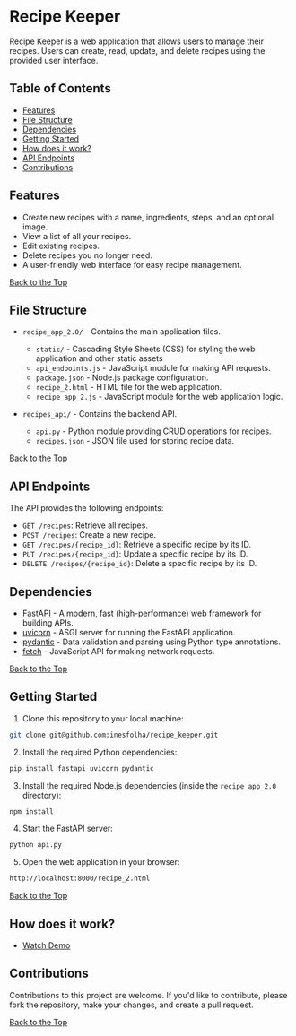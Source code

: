 # Recipe Keeper 
<p id="top"></p>

Recipe Keeper is a web application that allows users to manage their recipes. Users can create, read, update, and delete recipes using the provided user interface.

## Table of Contents

- [Features](#features)
- [File Structure](#file-structure)
- [Dependencies](#dependencies)
- [Getting Started](#getting-started)
- [How does it work?](#how-does-it-work)
- [API Endpoints](#api-endpoints)
- [Contributions](#contributions)

## Features

- Create new recipes with a name, ingredients, steps, and an optional image.
- View a list of all your recipes.
- Edit existing recipes.
- Delete recipes you no longer need.
- A user-friendly web interface for easy recipe management.

[Back to the Top](#top)
## File Structure

- `recipe_app_2.0/` - Contains the main application files.
  - `static/` - Cascading Style Sheets (CSS) for styling the web application and other static assets
  - `api_endpoints.js` - JavaScript module for making API requests.
  - `package.json` - Node.js package configuration.
  - `recipe_2.html` - HTML file for the web application.
  - `recipe_app_2.js` - JavaScript module for the web application logic.


- `recipes_api/` - Contains the backend API.
  - `api.py` - Python module providing CRUD operations for recipes.
  - `recipes.json` - JSON file used for storing recipe data.

[Back to the Top](#top)
## API Endpoints

The API provides the following endpoints:

- `GET /recipes`: Retrieve all recipes.
- `POST /recipes`: Create a new recipe.
- `GET /recipes/{recipe_id}`: Retrieve a specific recipe by its ID.
- `PUT /recipes/{recipe_id}`: Update a specific recipe by its ID.
- `DELETE /recipes/{recipe_id}`: Delete a specific recipe by its ID.

## Dependencies

- [FastAPI](https://fastapi.tiangolo.com/) - A modern, fast (high-performance) web framework for building APIs.
- [uvicorn](https://www.uvicorn.org/) - ASGI server for running the FastAPI application.
- [pydantic](https://pydantic-docs.helpmanual.io/) - Data validation and parsing using Python type annotations.
- [fetch](https://developer.mozilla.org/en-US/docs/Web/API/Fetch_API) - JavaScript API for making network requests.

[Back to the Top](#top)
## Getting Started

1. Clone this repository to your local machine:
```bash
git clone git@github.com:inesfolha/recipe_keeper.git
```

2. Install the required Python dependencies:
```bash
pip install fastapi uvicorn pydantic
```
3. Install the required Node.js dependencies (inside the `recipe_app_2.0` directory):
```bash
npm install
```
4. Start the FastAPI server:
```bash
python api.py
```
5. Open the web application in your browser:
```bash
http://localhost:8000/recipe_2.html
```
[Back to the Top](#top)

## How does it work?
- [Watch Demo](https://www.youtube.com/watch?v=lNLidetiIVA)


## Contributions

Contributions to this project are welcome. If you'd like to contribute, please fork the repository, make your changes, and create a pull request.

[Back to the Top](#top)